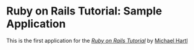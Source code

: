# Ruby on Rails Tutorial: Sample Application

This is the first application for the
[*Ruby on Rails Tutorial*](http://railstutorial.jp/)
by [Michael Hartl](http://www.michaelhartl.com/)
